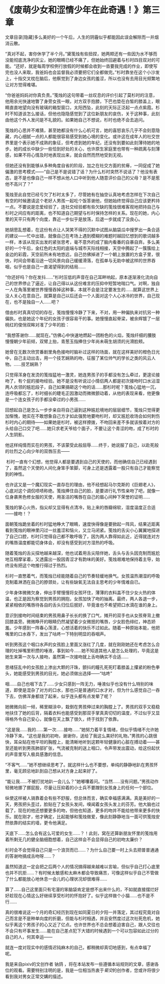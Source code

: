 # 《废萌少女和涩情少年在此奇遇！》第三章

文章目录[隐藏]多么美好的一个午后，人生的阴霾似乎都能因此误会解除而一并烟消云散。

“真对不起，害你休学了半个月。”黛笺烛有些扭捏，她两颊还有一些因为水不够而没能彻底洗净的灰尘，她的眼睛已经不痛了，但她始终回避着与杉时四目双对的可能。“还好，就是每周学校例行放假的时候都会收到一沓要我完成的作业，即使写完也没人来取，我爸妈也会监督我必须要把它们全都做完。”杉时靠坐在这个小沙发上，十指交叉枕在脑后，他察觉到了身边女孩的羞涩，所以也没有去用目光频繁地让对方觉得难堪。

“你爸爸妈妈对你真负责。”笺烛的这句带着一丝叹息的评价引起了莫杉时的注意，他用余光快速地瞥了身旁女孩一眼，对方双手抱膝，下巴也垫在白皙的膝盖上，眼睛直直地望向没有玻璃的箱型窗口，太阳西坠，此刻的天际正泛起一点点紫霞。杉时不知道该怎么接话，但他也隐隐感觉到了这位新朋友的哀伤，关于这种事，此刻由他这个外人发问是不礼貌的。如果她自己不想说，杉时也绝不会去追问。

笺烛的心思并不难猜，甚至她都没有什么心机可言，她的喜怒哀乐几乎不会刻意隐藏，内心细腻一点的人都能很容易感受到她心境的变化。或许这在成年人的社交世界里是个表示她不成熟的象征，但考虑到她的年纪，还没有到要如此刻薄待她的地步。她的成长中缺少一些恰到好处的关心，也许原生家庭里也带有一种疏离与刻薄感，如果不将心情及时地表现出来，就会自然而然地受到无视。

但她还没有到能够从多种角度自省的阶段，加之在社交方面的贫瘠，一同促成了她偏激的思考模式——“自己是不是说错了话？为什么杉时突然不说话了？他没有表态，是不是也像自己一样不想从他人口中听到他人随意评价自己的父母？是不是惹他不高兴了？”

笺烛至此自觉已经亏欠了杉时太多了，尽管她有在抽空认真地考虑怎样在下次自己有空的时候邀请这个老好人男孩一起吃个饭答谢他，但她始终觉得自己应该更矜持一点。不要说是恋爱经验了，连社交经验都有些欠缺的笺烛很难客观地把持自己与杉时之间应有的距离，也不知道自己期望与杉时保持怎样的关系。现在的她，内心里的天平只有两个向度，靠近一步似乎是放荡，后退一步就成了没良心。

她胡思乱想着，在这份有点让人哭笑不得的沉默中试图从脑袋瓜中搜罗出一条合适的建议——忙中出错，就像自己在考场上遇到模糊的难题时越回忆想到的歌词越多一样，本该从现实出发的紧张思考，毫不意外的成了脑内看番的自暴自弃。多么美好的一个午后，金红色的太阳的底端与城市天际线相接，天空中腾起了一簇簇绘上金边的彩霞，天空前所未有地悠远，自己仿佛掉进了一个朝上放置的方盒子里，很快，时间会带着沿途一切风景向自己缓缓滑落，在孤单与无助中被这样的世界吞咽，似乎也是自己一直渴望得到的结局……

“你还好吗？你在发抖……”杉时压低的声音在自己耳畔响起，原本逐渐液化流向自己的世界停止了逼近，让自己得以从这份难言的压抑中短暂地喘口气。对啊，独自一人在角落里被世界慢慢吞掉这种事，本就不会是注定要发生的……就算这世界上没人关心在意自己，就算是自己以后还会一个人面对这个人心冰冷的世界，自己现在，也不是独自一人……吧？

借由杉时真真切切的存在，笺烛慢慢冷静了下来，不对，用一种偏执来对抗另一种偏执，也是她这个年纪的女孩子很容易干的事。她慢慢直起脊梁，被余辉镀了一层桃红的俊俏双眸对准了少年的脸：

“我想答谢你……就现在。”仿佛心中快速地燃起一团粉色的火焰，笺烛纤细的腰肢慢慢朝少年前倾，双臂上抬，青葱玉指捧住少年尚未萌生胡须的光滑脸颊。

她曾在无数次欣赏番剧里角色接吻时脑补过这样的场面，就在这样美好的橙色日光中，自己主动出击，用一个技艺娴熟的吻，征服了某位帅气的学长之类的风云人物。……技艺娴熟？

只觉得浑身在发烫的笺烛猛地一激灵，她连男孩子的手都没有怎么牵过，更遑论接吻了，有个屁的接吻经验。她不是没有听说过小情侣两人都是初次接吻时口水沾湿两人衣领的尴尬段子，自己如果搞砸这个吻的话……那杉时呢？笺烛心猛地一沉，连呼吸都忘了，杉时细长的睫毛正因激动而微微颤动着，从他的表现来看，他更像是一个连女孩子的手都没牵过的小男孩……

回想起自己是怎么一步步亲自将自己逼到这种尴尬境地的层层细节，笺烛只觉得更加惭愧，她实在不敢想象自己方才如此强势地要吻杉时，却又尴尬收场会如何刺伤杉时内心的期待——如果她是杉时，被这样撩拨，不吻回来差不多就该按着对方的头给自己口交了吧……她只求老天爷给个面子，不要让这个青涩的吻，成了杉时的人生阴影。

他这样纯情而实在的男孩，不该蒙受此般屈辱……终于，她说服了自己，以赴死般的壮烈之心向少年的双唇压去——

 杉时一直有个幻想，他觉得人都是要遇到自己的天使的，而他确信自己已经遇到了，虽然这个天使的人间化身笨手笨脚，可身上还是透露着一股只有自己才能察觉到的神性。

也许这又是一个魔幻现实一直存在的理由，他不经想起马尔克斯的《巨翅老人》，心底对这个调侃啧啧称绝。笺烛捧住自己的脸，是要进行礼节性亲吻了吧，就像一位身袭黑色修女服的天使，用圣洁的嘴唇在自己的眉心间种下荣誉的证明……

笺烛的掌心火热，指尖却又显得有点清冷，贴上来的唇瓣绵软，湿度温度正合适——接吻！？

面朝笺烛跪坐着的杉时猛地睁大了眼睛，速度快得像是要掀起一阵风，结果近距离看到笺烛的眼神里闪过一丝羞涩和恼火，又立马闭紧。笺烛的舌尖小心翼翼地探进了自己口腔，杉时只觉得自己都不敢呼吸了，因为两人靠得如此近，近得就连对方的嘴唇温度都能切身体会，却没有感受到对方湿热的呼吸。

随着笺烛的舌尖探地越来越深，他也试着用舌尖陪伴她，舌头与舌头因克制而尴尬地互相摩挲着，又透露出一股因青涩才有韵味的美好。笺烛艰难地保持着主导，始终没有把这个吻推行得过于热烈。

杉时一直憋着气，而笺烛已经能随着自己的节奏轻缓地换气。女孩温热潮湿的呼吸克制着淋洒在自己的脖颈处，让有些缺氧无法自主思考的少年情难自已。

少年身体微微欠身，伸出手臂慢慢将女孩环住，薄薄的衣料盖不住少女火热的体温，也正是因为察觉到男孩的拥抱，女孩加快了吻的抽离。最终，两人各退一步，紧紧相依的嘴唇待各自的舌头归位后抿好，毕竟谁也不希望把口水滴在谁的身上。

意识到接吻时间结束的男孩用鼻子长长的换了口气，摊开的双手也从女孩脊背上撤回膝盖旁。微微睁开的眼睛仍然凝望着少女微抿的嘴唇，少女脸色绯红，神态娇羞。少年感到一阵春心荡漾，心想活着的快乐不过如此。随着一种原始本能，他把嘴里的口水吞下，发出了咕咚一下特别明显的吞咽声。

听到男孩这个咽口水声的女孩脸上里面又涨红了几度，就在刚刚她还在考虑怎么合理的吐掉嘴里积攒的唾液，事到如今……她不知道其他人是怎么处理的，毕竟这是她生来第一次与人接吻，虽然第一次接吻就上舌吻确实不合适……

思绪狂乱中的女孩脸上渗出大颗的汗珠，颤抖的瞳孔死死盯着膝盖上攥紧的粉色拳头，她能感受到男孩的目光，她必须做出选择——“咕咚”

咽……自己也咽下去了……少女只感到一阵无力，唾液似乎也没有什么特别的味道，即使是混杂了对方的口水，那也只是普通的口水才对，但为什么感觉自己一吞下去，仿佛浑身都烧了起来，似乎连头都有点发晕了呢？

她微微向前一倾，稀里糊涂中，栽倒在男孩伸过来的胸膛上了。男孩的双手又稳稳地扶住了她的后背，隔着衣料也能感受到那双手掌真真切切的温度，不过似乎又显得格外令自己安心，就像在天上飘了很久，终于找到了依靠。

“这是我……我的……第一次……接吻……”她努力着平复情绪，但似乎情绪不允许她冷静下来。“这也是我的初吻，谢谢你，送给了我这么美好的礼物。”男孩的心跳很快，耳朵贴在他平坦的胸膛上，能清晰地听到这颗年轻健康的心脏在搏动着——甚至还能听到男孩肺部扩张，气流被克制的送上咽口，令声带发出震动，给这份起伏的声音里写入极具感激的信息。

“不客气……”她不想继续思考了。就这样什么也不要想，单纯的静静地趴在男孩怀里，毫无顾忌地趴到自己想从对方身上起来好了。

“能让我……不被打扰地趴一会儿么？”她嘟囔着问。“当然……没有问题。”男孩动作轻微地挪了挪屁股，尽量让压抑着的小士兵不要蹭到女孩身上的任何一个部位。

纵使这样被人骑靠着会有些不舒服，但总体而言，确实幸福感满满。真是美好的一天，男孩把头歪过，脸贴在了女孩头发间，嗅闻着女孩头发上的芬芳。他大脑也过载了，现在的他还想要更多的吻，但他也知道，更多的吻并不能给他带来更多的快乐。就在刚才，他才确定，比起能够和笺烛做爱，像此刻静静地当一面可供笺烛安然依靠的结实的墙，更令他满足。

天底下……怎么会有这么可爱的女生……？！此刻，窝在还算新朋友怀里的笺烛用着所剩无几的健全脑细胞想着，自己这样会不会显得自己的初吻太廉价？

杉时会不会觉得自己只是一个浪货而已……？为什么自己要一时上头去把普普通通的答谢吻搞成舌吻呀……？

虽然知道这一定会把之后两个人的情况搞得越来越难以言喻，但似乎自己打心底里也并不抗拒……？有时候太敏感和太麻木都会导致痛苦，可像这样似乎自己不管做了什么都能放心地休息一会儿的心理状况却很难得……

算了……自己这里面只有宅漫的笨脑袋肯定是想不出来什么的，不如就直接摆烂好好趁现在心情这么好继续享受杉时的怀抱好了。似乎这样做个小猫……也不是不行……

真的很难说这一个月的奇幻经历到现在如同夏日的夕阳一并落定，其过程究竟对自己而言是不是种单向度的折磨，但能与杉时相遇，并且安然度过这次社死危机，她似乎离这个男孩子的心又近了亿点。也许世界也不总会想着迫害自己，跟人交往也不会只有坏事发生……能在自己差点犯下大错的时候遇到一个可以包容如此过分的自己的人，何其幸运——

就连一度对现实中的感情迟钝麻木的自己，都稍微却真切地感到，有点幸福了呢。 

我是来自pixiv的文创作者 钠鸽 ，将在本站发布一些遵循本站规则的文章，感谢各位的观看。需要特别注明的是，我是一位相当热衷于*菊交*的创作者，您或许将很少看到我对男女正常交媾的描述。

